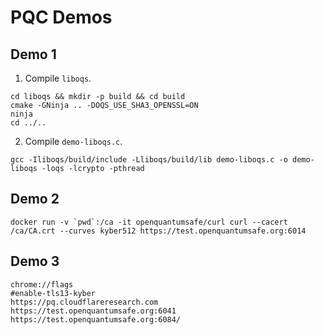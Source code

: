 # PQC Demos

## Demo 1

1. Compile `liboqs`.

```bashshell
cd liboqs && mkdir -p build && cd build
cmake -GNinja .. -DOQS_USE_SHA3_OPENSSL=ON
ninja
cd ../..
```

2. Compile `demo-liboqs.c`.

```bashshell
gcc -Iliboqs/build/include -Lliboqs/build/lib demo-liboqs.c -o demo-liboqs -loqs -lcrypto -pthread
```

## Demo 2

```bashshell
docker run -v `pwd`:/ca -it openquantumsafe/curl curl --cacert /ca/CA.crt --curves kyber512 https://test.openquantumsafe.org:6014
```

## Demo 3

```bashshell
chrome://flags
#enable-tls13-kyber
https://pq.cloudflareresearch.com
https://test.openquantumsafe.org:6041
https://test.openquantumsafe.org:6084/
```
